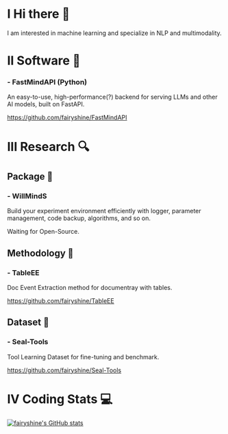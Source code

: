 # I Hi there 👋

I am interested in machine learning and specialize in NLP and multimodality.

# II Software 🎯
### - FastMindAPI (Python)
An easy-to-use, high-performance(?) backend for serving LLMs and other AI models, built on FastAPI.

https://github.com/fairyshine/FastMindAPI

# III Research 🔍
## Package 🎉
### - WillMindS
Build your experiment environment efficiently with logger, parameter management, code backup, algorithms, and so on.

Waiting for Open-Source.

## Methodology 🚀
### - TableEE 
Doc Event Extraction method for documentray with tables.

https://github.com/fairyshine/TableEE

## Dataset 📄
### - Seal-Tools
Tool Learning Dataset for fine-tuning and benchmark.

https://github.com/fairyshine/Seal-Tools




# IV Coding Stats 💻

[![fairyshine's GitHub stats](https://github-readme-stats.vercel.app/api?username=fairyshine)](https://github.com/anuraghazra/github-readme-stats)


<!--
**fairyshine/fairyshine** is a ✨ _special_ ✨ repository because its `README.md` (this file) appears on your GitHub profile.

Here are some ideas to get you started:

- 🔭 I’m currently working on ...
- 🌱 I’m currently learning ...
- 👯 I’m looking to collaborate on ...
- 🤔 I’m looking for help with ...
- 💬 Ask me about ...
- 📫 How to reach me: ...
- 😄 Pronouns: ...
- ⚡ Fun fact: ...
-->

